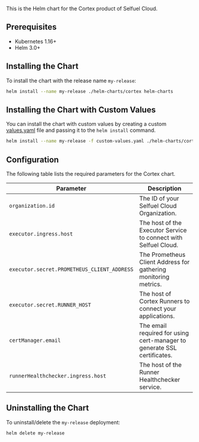 This is the Helm chart for the Cortex product of Selfuel Cloud.

## Prerequisites

- Kubernetes 1.16+
- Helm 3.0+

## Installing the Chart

To install the chart with the release name `my-release`:

```bash
helm install --name my-release ./helm-charts/cortex helm-charts
```

## Installing the Chart with Custom Values

You can install the chart with custom values by creating a custom [values.yaml](https://github.com/Selfuel/helm-charts/blob/main/cortex/values.yaml) file and passing it to the `helm install` command.

```bash
helm install --name my-release -f custom-values.yaml ./helm-charts/cortex helm-charts
```

## Configuration

The following table lists the required parameters for the Cortex chart.

| Parameter                                   | Description                                                             |
|---------------------------------------------|-------------------------------------------------------------------------|
| `organization.id`                           | The ID of your Selfuel Cloud Organization.                              |
| `executor.ingress.host`                     | The host of the Executor Service to connect with Selfuel Cloud.         |
| `executor.secret.PROMETHEUS_CLIENT_ADDRESS` | The Prometheus Client Address for gathering monitoring metrics.         |
| `executor.secret.RUNNER_HOST`               | The host of Cortex Runners to connect your applications.                |
| `certManager.email`                         | The email required for using cert-manager to generate SSL certificates. |
| `runnerHealthchecker.ingress.host`          | The host of the Runner Healthchecker service.                           |

## Uninstalling the Chart

To uninstall/delete the `my-release` deployment:

```bash
helm delete my-release
```